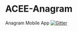 # ACEE-Anagram
Anagram Mobile App
[![Gitter](https://badges.gitter.im/Join%20Chat.svg)](https://gitter.im/cap377/ACEE-Anagram?utm_source=badge&utm_medium=badge&utm_campaign=pr-badge)
